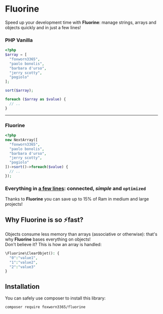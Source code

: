 # Fluorine
Speed up your development time with **Fluorine**: manage strings, arrays and objects quickly and in just a few lines!<br>
### PHP Vanilla
```php
<?php
$array = [
  "foxworn3365",
  "paolo bonolis",
  "barbara d'urso",
  "jerry scotty",
  "pogiolo"
];

sort($array);

foreach ($array as $value) {
  // ..
}
```
---
### Fluorine
```php
<?php
new NextArray([
  "foxworn3365",
  "paolo bonolis",
  "barbara d'urso",
  "jerry scotty",
  "pogiolo"
])->sort()->foreach($value) {
  // ..
});
```
### Everything in <ins>a few lines</ins>: **connected**, *simple* and `optimized`
Thanks to **Fluorine** you can save up to 15% of Ram in medium and large projects!<br>

## Why Fluorine is so ⚡fast?
Objects consume less memory than arrays (associative or otherwise): that's why **Fluorine** bases everything on objects!<br>
Don't believe it? This is how an array is handled:
```php
\Fluorine\ClearObjet(): {
  "0":"value1",
  "1":"value2",
  "2":"value3"
}
```

## Installation
You can safely use composer to install this library:
```
composer require foxworn3365/fluorine
```
